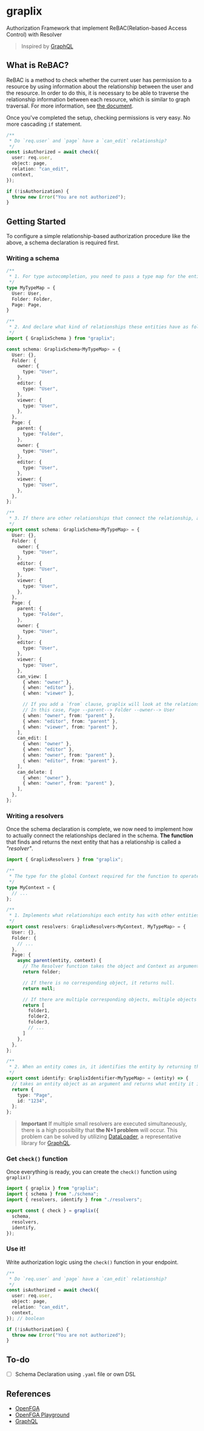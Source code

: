 # graplix

Authorization Framework that implement ReBAC(Relation-based Access Control) with Resolver

> Inspired by [GraphQL](https://graphql.org)

## What is ReBAC?

ReBAC is a method to check whether the current user has permission to a resource by using information about the relationship between the user and the resource. In order to do this, it is necessary to be able to traverse the relationship information between each resource, which is similar to graph traversal. For more information, see [the document](https://en.wikipedia.org/wiki/Relationship-based_access_control).

Once you've completed the setup, checking permissions is very easy. No more cascading `if` statement.

```typescript
/**
 * Do `req.user` and `page` have a `can_edit` relationship?
 */
const isAuthorized = await check({
  user: req.user,
  object: page,
  relation: "can_edit",
  context,
});

if (!isAuthorization) {
  throw new Error("You are not authorized");
}
```

## Getting Started

To configure a simple relationship-based authorization procedure like the above, a schema declaration is required first.

### Writing a schema

```typescript
/**
 * 1. For type autocompletion, you need to pass a type map for the entities currently existing in the system, like this:
 */
type MyTypeMap = {
  User: User,
  Folder: Folder,
  Page: Page,
}

/**
 * 2. And declare what kind of relationships these entities have as follows:
 */
import { GraplixSchema } from "graplix";

const schema: GraplixSchema<MyTypeMap> = {
  User: {},
  Folder: {
    owner: {
      type: "User",
    },
    editor: {
      type: "User",
    },
    viewer: {
      type: "User",
    },
  },
  Page: {
    parent: {
      type: "Folder",
    },
    owner: {
      type: "User",
    },
    editor: {
      type: "User",
    },
    viewer: {
      type: "User",
    },
  },
};

/**
 * 3. If there are other relationships that connect the relationship, add them.
 */
export const schema: GraplixSchema<MyTypeMap> = {
  User: {},
  Folder: {
    owner: {
      type: "User",
    },
    editor: {
      type: "User",
    },
    viewer: {
      type: "User",
    },
  },
  Page: {
    parent: {
      type: "Folder",
    },
    owner: {
      type: "User",
    },
    editor: {
      type: "User",
    },
    viewer: {
      type: "User",
    },
    can_view: [
      { when: "owner" },
      { when: "editor" },
      { when: "viewer" },

      // If you add a `from` clause, graplix will look at the relationship up to the relationship.
      // In this case, Page --parent--> Folder --owner--> User
      { when: "owner", from: "parent" },
      { when: "editor", from: "parent" },
      { when: "viewer", from: "parent" },
    ],
    can_edit: [
      { when: "owner" },
      { when: "editor" },
      { when: "owner", from: "parent" },
      { when: "editor", from: "parent" },
    ],
    can_delete: [
      { when: "owner" },
      { when: "owner", from: "parent" },
    ],
  },
};
```

### Writing a resolvers

Once the schema declaration is complete, we now need to implement how to actually connect the relationships declared in the schema. **The function** that finds and returns the next entity that has a relationship is called a *"resolver"*.

```typescript
import { GraplixResolvers } from "graplix";

/**
 * The type for the global Context required for the function to operate. It may include declarations such as DataLoader to prevent N+1 operation, or DB instances.
 */
type MyContext = {
  // ...
};

/**
 * 1. Implements what relationships each entity has with other entities.
 */
export const resolvers: GraplixResolvers<MyContext, MyTypeMap> = {
  User: {},
  Folder: {
    // ...
  },
  Page: {
    async parent(entity, context) {
      // The Resolver function takes the object and Context as arguments and returns the next object pointed to by the relationship.
      return folder;

      // If there is no corresponding object, it returns null.
      return null;

      // If there are multiple corresponding objects, multiple objects are returned.
      return [
        folder1,
        folder2,
        folder3,
        // ...
      ]
    },
  },
};

/**
 * 2. When an entity comes in, it identifies the entity by returning the entity name and ID it has.
 */
export const identify: GraplixIdentifier<MyTypeMap> = (entity) => {
  // takes an entity object as an argument and returns what entity it is.
  return {
    type: "Page",
    id: "1234",
  };
};
```

> **Important** If multiple small resolvers are executed simultaneously, there is a high possibility that **the N+1 problem** will occur. This problem can be solved by utilizing [DataLoader](https://github.com/graphql/dataloader), a representative library for [GraphQL](https://graphql.org/).

### Get `check()` function

Once everything is ready, you can create the `check()` function using `graplix()`

```typescript
import { graplix } from "graplix";
import { schema } from "./schema";
import { resolvers, identify } from "./resolvers";

export const { check } = graplix({
  schema,
  resolvers,
  identify,
});
```

### Use it!

Write authorization logic using the `check()` function in your endpoint.

```typescript
/**
 * Do `req.user` and `page` have a `can_edit` relationship?
 */
const isAuthorized = await check({
  user: req.user,
  object: page,
  relation: "can_edit",
  context,
}); // boolean

if (!isAuthorization) {
  throw new Error("You are not authorized");
}
```


## To-do

- [ ] Schema Declaration using `.yaml` file or own DSL


## References

- [OpenFGA](https://openfga.dev/)
- [OpenFGA Playground](https://play.fga.dev/)
- [GraphQL](https://graphql.org/)
